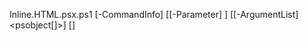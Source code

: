 Inline.HTML.psx.ps1 [-CommandInfo] <Object> [[-Parameter] <IDictionary>] [[-ArgumentList] <psobject[]>] [<CommonParameters>]


